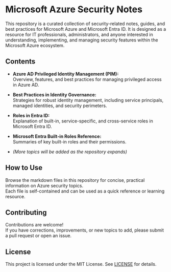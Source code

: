 # Microsoft Azure Security Notes

This repository is a curated collection of security-related notes, guides, and best practices for Microsoft Azure and Microsoft Entra ID. It is designed as a resource for IT professionals, administrators, and anyone interested in understanding, implementing, and managing security features within the Microsoft Azure ecosystem.

## Contents

- **Azure AD Privileged Identity Management (PIM):**  
  Overview, features, and best practices for managing privileged access in Azure AD.

- **Best Practices in Identity Governance:**  
  Strategies for robust identity management, including service principals, managed identities, and security perimeters.

- **Roles in Entra ID:**  
  Explanation of built-in, service-specific, and cross-service roles in Microsoft Entra ID.

- **Microsoft Entra Built-in Roles Reference:**  
  Summaries of key built-in roles and their permissions.

- *(More topics will be added as the repository expands)*

## How to Use

Browse the markdown files in this repository for concise, practical information on Azure security topics.  
Each file is self-contained and can be used as a quick reference or learning resource.

## Contributing

Contributions are welcome!  
If you have corrections, improvements, or new topics to add, please submit a pull request or open an issue.

## License

This project is licensed under the MIT License. See [LICENSE](LICENSE) for details.